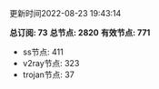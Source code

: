 更新时间2022-08-23 19:43:14

**总订阅: 73**
**总节点: 2820**
**有效节点: 771**
- ss节点: 411
- v2ray节点: 323
- trojan节点: 37
